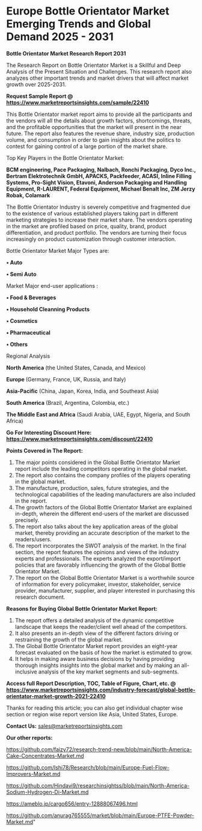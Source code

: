 # Europe Bottle Orientator Market Emerging Trends and Global Demand 2025 - 2031

<strong>Bottle Orientator Market Research Report 2031</strong>

The Research Report on Bottle Orientator Market is a Skillful and Deep Analysis of the Present Situation and Challenges. This research report also analyzes other important trends and market drivers that will affect market growth over 2025-2031.

<strong>Request Sample Report @ <a href=https://www.marketreportsinsights.com/sample/22410>https://www.marketreportsinsights.com/sample/22410</a></strong>

This Bottle Orientator market report aims to provide all the participants and the vendors will all the details about growth factors, shortcomings, threats, and the profitable opportunities that the market will present in the near future. The report also features the revenue share, industry size, production volume, and consumption in order to gain insights about the politics to contest for gaining control of a large portion of the market share.

Top Key Players in the Bottle Orientator Market:

<strong>BCM engineering, Pace Packaging, Nalbach, Ronchi Packaging, Dyco Inc., Bertram Elektrotechnik GmbH, APACKS, Packfeeder, ACASI, Inline Filling Systems, Pro-Sight Vision, Etavoni, Anderson Packaging and Handling Equipment, R-LAURENT, Federal Equipment, Michael Benalt Inc, ZM Jerzy Robak, Colamark</strong>

The Bottle Orientator Industry is severely competitive and fragmented due to the existence of various established players taking part in different marketing strategies to increase their market share. The vendors operating in the market are profiled based on price, quality, brand, product differentiation, and product portfolio. The vendors are turning their focus increasingly on product customization through customer interaction.

Bottle Orientator Market Major Types are:

<strong>• Auto

• Semi Auto</strong>

Market Major end-user applications :

<strong>• Food & Beverages

• Household Cleanning Products

• Cosmetics

• Pharmaceutical

• Others</strong>

Regional Analysis

</u><strong><b>North America</b></strong> (the United States, Canada, and Mexico)

<strong><b>Europe </b></strong>(Germany, France, UK, Russia, and Italy)

<strong><b>Asia-Pacific</b></strong> (China, Japan, Korea, India, and Southeast Asia)

<strong><b>South America</b></strong> (Brazil, Argentina, Colombia, etc.)

<strong><b>The Middle East and Africa</b></strong> (Saudi Arabia, UAE, Egypt, Nigeria, and South Africa)

<strong>Go For Interesting Discount Here: <a href=https://www.marketreportsinsights.com/discount/22410>https://www.marketreportsinsights.com/discount/22410</a></strong>

<strong>Points Covered in The Report:</strong>
<ol>
  <li>The major points considered in the Global Bottle Orientator Market report include the leading competitors operating in the global market.</li>
  <li>The report also contains the company profiles of the players operating in the global market.</li>
  <li>The manufacture, production, sales, future strategies, and the technological capabilities of the leading manufacturers are also included in the report.</li>
  <li>The growth factors of the Global Bottle Orientator Market are explained in-depth, wherein the different end-users of the market are discussed precisely.</li>
  <li>The report also talks about the key application areas of the global market, thereby providing an accurate description of the market to the readers/users.</li>
  <li>The report incorporates the SWOT analysis of the market. In the final section, the report features the opinions and views of the industry experts and professionals. The experts analyzed the export/import policies that are favorably influencing the growth of the Global Bottle Orientator Market.</li>
  <li>The report on the Global Bottle Orientator Market is a worthwhile source of information for every policymaker, investor, stakeholder, service provider, manufacturer, supplier, and player interested in purchasing this research document.</li>
</ol>
<strong>Reasons for Buying Global Bottle Orientator Market Report:</strong>

<ol>
  <li>The report offers a detailed analysis of the dynamic competitive landscape that keeps the reader/client well ahead of the competitors.</li>
  <li>It also presents an in-depth view of the different factors driving or restraining the growth of the global market.</li>
  <li>The Global Bottle Orientator Market report provides an eight-year forecast evaluated on the basis of how the market is estimated to grow.</li>
  <li>It helps in making aware business decisions by having providing thorough insights insights into the global market and by making an all-inclusive analysis of the key market segments and sub-segments.</li>
</ol>
<strong>Access full Report Description, TOC, Table of Figure, Chart, etc. @ <a href=https://www.marketreportsinsights.com/industry-forecast/global-bottle-orientator-market-growth-2021-22410>https://www.marketreportsinsights.com/industry-forecast/global-bottle-orientator-market-growth-2021-22410</a></strong>


Thanks for reading this article; you can also get individual chapter wise section or region wise report version like Asia, United States, Europe.

<strong>Contact Us:</strong>
sales@marketreportsinsights.com

<strong>Our other reports:</strong>

<a href=https://github.com/faizy72/research-trend-new/blob/main/North-America-Cake-Concentrates-Market.md>https://github.com/faizy72/research-trend-new/blob/main/North-America-Cake-Concentrates-Market.md</a>

<a href=https://github.com/Ishi78/Research/blob/main/Europe-Fuel-Flow-Improvers-Market.md>https://github.com/Ishi78/Research/blob/main/Europe-Fuel-Flow-Improvers-Market.md</a>

<a href=https://github.com/Hindavi9/researchinsightss/blob/main/North-America-Sodium-Hydrogen-Di-Market.md>https://github.com/Hindavi9/researchinsightss/blob/main/North-America-Sodium-Hydrogen-Di-Market.md</a>

<a href=https://ameblo.jp/cargo656/entry-12888067496.html>https://ameblo.jp/cargo656/entry-12888067496.html</a>

<a href=https://github.com/anurag765555/market/blob/main/Europe-PTFE-Powder-Market.md>https://github.com/anurag765555/market/blob/main/Europe-PTFE-Powder-Market.md</a>"
